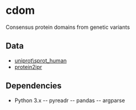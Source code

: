 # cdom
Consensus protein domains from genetic variants

## Data
- [uniprot\sprot\_human](ftp://ftp.uniprot.org/pub/databases/uniprot/current_release/knowledgebase/taxonomic_divisions/uniprot_sprot_human.dat.gz)
- [protein2ipr](ftp://ftp.ebi.ac.uk/pub/databases/interpro/74.0/protein2ipr.dat.gz)

## Dependencies
- Python 3.x
-- pyreadr
-- pandas
-- argparse
